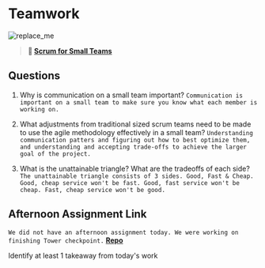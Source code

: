 # Teamwork

![replace_me](https://codeworks.blob.core.windows.net/public/assets/img/illustrations/placeholder.svg)

> **📖 [Scrum for Small Teams](https://codeworksacademy.com/fs-student-guide/resources/wk8-9/02-Scrum-For-Small-Teams)**

## Questions

1. Why is communication on a small team important? ```Communication is important on a small team to make sure you know what each member is working on.  ```

2. What adjustments from traditional sized scrum teams need to be made to use the agile methodology effectively in a small team? ```Understanding communication patters and figuring out how to best optimize them, and understanding and accepting trade-offs to achieve the larger goal of the project. ```

3. What is the unattainable triangle? What are the tradeoffs of each side? ```The unattainable triangle consists of 3 sides. Good, Fast & Cheap. Good, cheap service won't be fast. Good, fast service won't be cheap. Fast, cheap service won't be good.```

## Afternoon Assignment Link

```We did not have an afternoon assignment today. We were working on finishing Tower checkpoint.```
**[Repo](https://github.com/krevan88/<ASSIGNMENT_REPO>)**

Identify at least 1 takeaway from today's work
